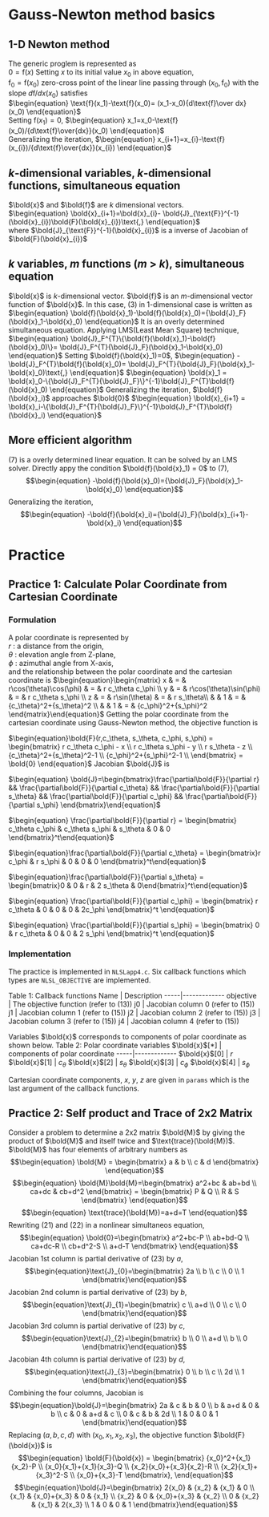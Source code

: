 # Gauss-Newton method basics
## 1-D Newton method
The generic proglem is represented as  
$\begin{equation}
0=\text{f}(x)
\end{equation}$
Setting _x_ to its initial value _x_<sub>0</sub> in above equation,  
$\begin{equation}
\text{f}_0=\text{f}(x_0)
\end{equation}$
zero-cross point of the linear line passing through $(x_0,\text{f}_0)$ with the slope
${d\text{f}/dx}(x_0)$ satisfies  
$\begin{equation}
\text{f}(x_1)-\text{f}(x_0)=
(x_1-x_0){d\text{f}\over dx}(x_0)
\end{equation}$  
Setting $\text{f}(x_1)=0$,
$\begin{equation}
x_1=x_0-\text{f}(x_0)/{d\text{f}\over{dx}}(x_0)
\end{equation}$  
Generalizing the iteration,
$\begin{equation}
x_{i+1}=x_{i}-\text{f}(x_{i})/{d\text{f}\over{dx}}(x_{i})
\end{equation}$  

## _k_-dimensional variables, _k_-dimensional functions, simultaneous equation
$\bold{x}$ and $\bold{f}$ are _k_ dimensional vectors.  
$\begin{equation}
\bold{x}_{i+1}=\bold{x}_{i}-
\bold{J}_{\text{F}}^{-1}(\bold{x}_{i})\bold{F}(\bold{x}_{i})\text{,}
\end{equation}$  
where $\bold{J}_{\text{F}}^{-1}(\bold{x}_{i})$ is a inverse of Jacobian of $\bold{F}(\bold{x}_{i})$
## _k_ variables, _m_ functions (_m_ > _k_), simultaneous equation
$\bold{x}$ is _k_-dimensional vector. $\bold{f}$ is an _m_-dimensional vector function of $\bold{x}$.
In this case, (3) in 1-dimensional case is written as  
$\begin{equation}
\bold{f}(\bold{x}_1)-\bold{f}(\bold{x}_0)={\bold{J}_F}(\bold{x}_1-\bold{x}_0)
\end{equation}$
It is an overly determined simultaneous equation. Applying LMS(Least Mean Square) technique,  
$\begin{equation}
\bold{J}_F^{T}\{\bold{f}(\bold{x}_1)-\bold{f}(\bold{x}_0)\}=
\bold{J}_F^{T}{\bold{J}_F}(\bold{x}_1-\bold{x}_0)
\end{equation}$
Setting $\bold{f}(\bold{x}_1)=0$,
$\begin{equation}
-\bold{J}_F^{T}\bold{f}(\bold{x}_0)=
\bold{J}_F^{T}{\bold{J}_F}(\bold{x}_1-\bold{x}_0)\text{,}
\end{equation}$
$\begin{equation}
\bold{x}_1 = \bold{x}_0-\{\bold{J}_F^{T}{\bold{J}_F}\}^{-1}\bold{J}_F^{T}\bold{f}(\bold{x}_0)
\end{equation}$
Generalizing the iteration, $\bold{f}(\bold{x}_i)$ approaches $\bold{0}$
$\begin{equation}
\bold{x}_{i+1} = \bold{x}_i-\{\bold{J}_F^{T}{\bold{J}_F}\}^{-1}\bold{J}_F^{T}\bold{f}(\bold{x}_i)
\end{equation}$

## More efficient algorithm
(7) is a overly determined linear equation.
It can be solved by an LMS solver. Directly appy the condition $\bold{f}(\bold{x}_1) = 0$ to (7),
$$\begin{equation}
-\bold{f}(\bold{x}_0)={\bold{J}_F}(\bold{x}_1-\bold{x}_0)
\end{equation}$$
Generalizing the iteration,
$$\begin{equation}
-\bold{f}(\bold{x}_i)={\bold{J}_F}(\bold{x}_{i+1}-\bold{x}_i)
\end{equation}$$

# Practice
## Practice 1: Calculate Polar Coordinate from Cartesian Coordinate
### **Formulation**
A polar coordinate is represented by  
$r$ : a distance from the origin,  
$\theta$ : elevation angle from Z-plane,  
$\phi$ : azimuthal angle from X-axis,  
and the relationship between the polar coordinate and the cartesian coordinate is
$\begin{equation}\begin{matrix}
x & = & r\cos(\theta)\cos(\phi) & = & r c_\theta c_\phi \\
y & = & r\cos(\theta)\sin(\phi) & = & r c_\theta s_\phi \\
z & = & r\sin(\theta) & = & r s_\theta\\
& & 1 &  = & {c_\theta}^2+{s_\theta}^2 \\
& & 1 & = & {c_\phi}^2+{s_\phi}^2
\end{matrix}\end{equation}$
Getting the polar coordinate from the cartesian coordinate using Gauss-Newton method,
the objective function is

$\begin{equation}\bold{F}(r,c_\theta, s_\theta, c_\phi, s_\phi) = \begin{bmatrix}
r c_\theta c_\phi - x \\
r c_\theta s_\phi - y \\
r s_\theta - z \\
{c_\theta}^2+{s_\theta}^2-1 \\
{c_\phi}^2+{s_\phi}^2-1 \\
\end{bmatrix} = \bold{0}
\end{equation}$
Jacobian $\bold{J}$ is

$\begin{equation}
\bold{J}=\begin{bmatrix}\frac{\partial\bold{F}}{\partial r} && \frac{\partial\bold{F}}{\partial c_\theta} && \frac{\partial\bold{F}}{\partial s_\theta} && \frac{\partial\bold{F}}{\partial c_\phi} && \frac{\partial\bold{F}}{\partial s_\phi} \end{bmatrix}\end{equation}$

$\begin{equation}
\frac{\partial\bold{F}}{\partial r} = \begin{bmatrix}
c_\theta c_\phi &
c_\theta s_\phi &
s_\theta & 0 & 0
\end{bmatrix}^t\end{equation}$

$\begin{equation}\frac{\partial\bold{F}}{\partial c_\theta} = \begin{bmatrix}r c_\phi & r s_\phi & 0 & 0 & 0
\end{bmatrix}^t\end{equation}$

$\begin{equation}\frac{\partial\bold{F}}{\partial s_\theta} = \begin{bmatrix}0 & 0 & r & 2 s_\theta & 0\end{bmatrix}^t\end{equation}$

$\begin{equation}
\frac{\partial\bold{F}}{\partial c_\phi} = \begin{bmatrix}
r c_\theta & 0 & 0 & 0 & 2c_\phi
\end{bmatrix}^t
\end{equation}$

$\begin{equation}
\frac{\partial\bold{F}}{\partial s_\phi} = \begin{bmatrix}
0 & r c_\theta & 0 & 0 & 2 s_\phi
\end{bmatrix}^t
\end{equation}$

### **Implementation**
The practice is implemented in `NLSLapp4.c`. Six callback functions which types are `NLSL_OBJECTIVE` are implemented.

Table 1: Callback functions
Name | Description
-----|-------------
objective | The objective function (refer to (13))
j0 | Jacobian column 0 (refer to (15))
j1 | Jacobian column 1 (refer to (15))
j2 | Jacobian column 2 (refer to (15))
j3 | Jacobian column 3 (refer to (15))
j4 | Jacobian column 4 (refer to (15))
<br/>

Variables $\bold{x}$ corresponds to components of polar coordinate as shown below.
Table 2: Polar coordinate variables
$\bold{x}$[*] | components of polar coordinate
-----|-------------
$\bold{x}$[0] | $r$
$\bold{x}$[1] | $c_\theta$
$\bold{x}$[2] | $s_\theta$
$\bold{x}$[3] | $c_\phi$
$\bold{x}$[4] | $s_\phi$
<br/>

Cartesian coordinate components, $x$, $y$, $z$ are given in `params` which is the last argument of
the callback functions.

## Practice 2: Self product and Trace of 2x2 Matrix
Consider a problem to determine a 2x2 matrix $\bold{M}$ by giving the product of $\bold{M}$ and itself twice and $\text{trace}(\bold{M})$.
$\bold{M}$ has four elements of arbitrary numbers as
$$\begin{equation}
\bold{M} = \begin{bmatrix}
a & b \\ c & d
\end{bmatrix}
\end{equation}$$
$$\begin{equation}
\bold{M}\bold{M}=\begin{bmatrix}
a^2+bc & ab+bd \\ ca+dc & cb+d^2
\end{bmatrix} = \begin{bmatrix}
P & Q \\ R & S
\end{bmatrix}
\end{equation}$$
$$\begin{equation}
\text{trace}(\bold{M})=a+d=T
\end{equation}$$
Rewriting (21) and (22) in a nonlinear simultaneos equation,
$$\begin{equation}
\bold{0}=\begin{bmatrix}
a^2+bc-P \\ ab+bd-Q \\ ca+dc-R \\ cb+d^2-S \\ a+d-T
\end{bmatrix}
\end{equation}$$
Jacobian 1st column is partial derivative of (23) by $a$,
$$\begin{equation}\text{J}_{0}=\begin{bmatrix}
2a \\ b \\ c \\ 0 \\ 1
\end{bmatrix}\end{equation}$$
Jacobian 2nd column is partial derivative of (23) by $b$,
$$\begin{equation}\text{J}_{1}=\begin{bmatrix}
c \\ a+d \\ 0 \\ c \\ 0
\end{bmatrix}\end{equation}$$
Jacobian 3rd column is partial derivative of (23) by $c$,
$$\begin{equation}\text{J}_{2}=\begin{bmatrix}
b \\ 0 \\ a+d \\ b \\ 0
\end{bmatrix}\end{equation}$$
Jacobian 4th column is partial derivative of (23) by $d$,
$$\begin{equation}\text{J}_{3}=\begin{bmatrix}
0 \\ b \\ c \\ 2d \\ 1
\end{bmatrix}\end{equation}$$
Combining the four columns, Jacobian is
$$\begin{equation}\bold{J}=\begin{bmatrix}
2a & c & b & 0 \\ b & a+d & 0 & b \\ c & 0 & a+d & c \\ 0 & c & b & 2d \\ 1 & 0 & 0 & 1
\end{bmatrix}\end{equation}$$
Replacing $(a, b, c, d)$ with $(x_0, x_1, x_2, x_3)$, the objective function $\bold{F}(\bold{x})$ is
$$\begin{equation}
\bold{F}(\bold{x}) = \begin{bmatrix}
{x_0}^2+{x_1}{x_2}-P \\
{x_0}{x_1}+{x_1}{x_3}-Q \\
{x_2}{x_0}+{x_3}{x_2}-R \\
{x_2}{x_1}+{x_3}^2-S \\
{x_0}+{x_3}-T
\end{bmatrix},
\end{equation}$$
$$\begin{equation}\bold{J}=\begin{bmatrix}
2{x_0} & {x_2} & {x_1} & 0 \\
{x_1} & {x_0}+{x_3} & 0 & {x_1} \\
{x_2} & 0 & {x_0}+{x_3} & {x_2} \\
0 & {x_2} & {x_1} & 2{x_3} \\
1 & 0 & 0 & 1
\end{bmatrix}\end{equation}$$
